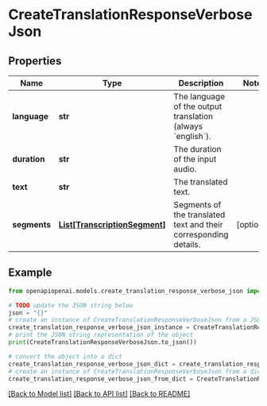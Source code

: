 # CreateTranslationResponseVerboseJson


## Properties

Name | Type | Description | Notes
------------ | ------------- | ------------- | -------------
**language** | **str** | The language of the output translation (always &#x60;english&#x60;). | 
**duration** | **str** | The duration of the input audio. | 
**text** | **str** | The translated text. | 
**segments** | [**List[TranscriptionSegment]**](TranscriptionSegment.md) | Segments of the translated text and their corresponding details. | [optional] 

## Example

```python
from openapiopenai.models.create_translation_response_verbose_json import CreateTranslationResponseVerboseJson

# TODO update the JSON string below
json = "{}"
# create an instance of CreateTranslationResponseVerboseJson from a JSON string
create_translation_response_verbose_json_instance = CreateTranslationResponseVerboseJson.from_json(json)
# print the JSON string representation of the object
print(CreateTranslationResponseVerboseJson.to_json())

# convert the object into a dict
create_translation_response_verbose_json_dict = create_translation_response_verbose_json_instance.to_dict()
# create an instance of CreateTranslationResponseVerboseJson from a dict
create_translation_response_verbose_json_from_dict = CreateTranslationResponseVerboseJson.from_dict(create_translation_response_verbose_json_dict)
```
[[Back to Model list]](../README.md#documentation-for-models) [[Back to API list]](../README.md#documentation-for-api-endpoints) [[Back to README]](../README.md)


